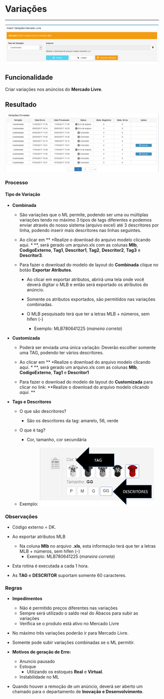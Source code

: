# Variações

---

![](/assets/inseriVariacaoMercadoLivre01.png)

## Funcionalidade

Criar variações nos anúncios do **Mercado Livre**.

## Resultado

![](/assets/inseriVariacaoMercadoLivre02.png)


### Processo

#### Tipo de Variação

* **Combinada**

	* São variações que o ML permite, podendo ser uma ou múltiplas variações tendo no máximo 3 tipos de tags diferentes e podemos enviar através do nosso sistema (arquivo excel) até 3 descritores por linha, podendo inserir mais descritores nas linhas seguintes.

	* Ao clicar em ** *Realize o download do arquivo modelo clicando aqui. * **, será gerado um arquivo.xls com as colunas **Mlb**, **CodigoExterno**, **Tag1**, **Descritor1**, **Tag2**, **Descritor2**, **Tag3** e **Descritor3**.

	* Para fazer o download do modelo de layout do **Combinada** clique no botão **Exportar Atributos**.

		* Ao clicar em exportar atributos, abrirá uma tela onde você deverá digitar o MLB e então será exportado os atributos do anúncio.

		* Somente os atributos exportados, são permitidos nas variações combinadas.

		* O MLB pesquisado terá que ter a letras MLB + números, sem hífen (-)
			* Exemplo: MLB780641225 (*maneira correta*)


* **Customizada**

	* Poderá ser enviada uma única variação: Deverão escolher somente uma TAG, podendo ter vários descritores.

	* Ao clicar em ** *Realize o download do arquivo modelo clicando aqui. * **, será gerado um arquivo.xls com as colunas **Mlb**, **CodigoExterno**, **Tag1** e **Descritor1**

	* Para fazer o download do modelo de layout do **Customizada** para clicar no link: **Realize o download do arquivo modelo clicando *aqui*. **

* **Tags e Descritores**
	* O que são descritores?  
		* São os descritores da tag: amarelo, 56, verde

	* O que é tag?
		* Cor, tamanho, cor secundária

	* Exemplo: 
	![](/assets/VariacaoML01.png)


### Observações

* Código externo = DK.

* Ao exportar atributos MLB
	* Na coluna **Mlb** no arquivo **.xls**, esta informação terá que ter a letras MLB + números, sem hífen (-)
		* Exemplo: MLB780641225 (*maneira correta*)

* Esta rotina é executada a cada 1 hora.

* As **TAG** e **DESCRITOR** suportam somente 60 caracteres.

### Regras

* **Impedimentos**
	* Não é permitido preços diferentes nas variações
	* Sempre será utilizado o saldo real do Ábacos para subir as variações
	* Verifica se o produto está ativo no Mercado Livre
* No máximo três variações poderão ir para Mercado Livre.
* Somente pode subir variações combinadas se o ML permitir.


* **Motivos de geração de Erro:**
	* Anuncio pausado
	* Estoque
		* Utilizando os estoques **Real** e **Virtual**. 
	* Instabilidade no ML
* Quando houver a remoção de um anúncio, deverá ser aberto um chamado para o departamento de **Inovação e Desenvolvimento**.